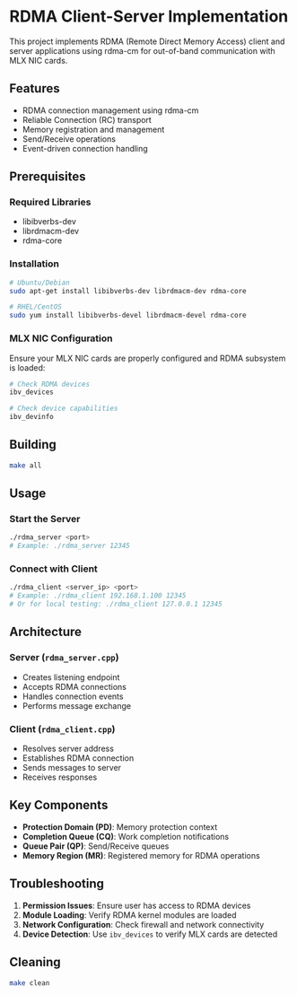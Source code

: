 # RDMA Client-Server Implementation

This project implements RDMA (Remote Direct Memory Access) client and server applications using rdma-cm for out-of-band communication with MLX NIC cards.

## Features

- RDMA connection management using rdma-cm
- Reliable Connection (RC) transport
- Memory registration and management
- Send/Receive operations
- Event-driven connection handling

## Prerequisites

### Required Libraries
- libibverbs-dev
- librdmacm-dev
- rdma-core

### Installation
```bash
# Ubuntu/Debian
sudo apt-get install libibverbs-dev librdmacm-dev rdma-core

# RHEL/CentOS
sudo yum install libibverbs-devel librdmacm-devel rdma-core
```

### MLX NIC Configuration
Ensure your MLX NIC cards are properly configured and RDMA subsystem is loaded:
```bash
# Check RDMA devices
ibv_devices

# Check device capabilities
ibv_devinfo
```

## Building

```bash
make all
```

## Usage

### Start the Server
```bash
./rdma_server <port>
# Example: ./rdma_server 12345
```

### Connect with Client
```bash
./rdma_client <server_ip> <port>
# Example: ./rdma_client 192.168.1.100 12345
# Or for local testing: ./rdma_client 127.0.0.1 12345
```

## Architecture

### Server (`rdma_server.cpp`)
- Creates listening endpoint
- Accepts RDMA connections
- Handles connection events
- Performs message exchange

### Client (`rdma_client.cpp`)
- Resolves server address
- Establishes RDMA connection
- Sends messages to server
- Receives responses

## Key Components

- **Protection Domain (PD)**: Memory protection context
- **Completion Queue (CQ)**: Work completion notifications
- **Queue Pair (QP)**: Send/Receive queues
- **Memory Region (MR)**: Registered memory for RDMA operations

## Troubleshooting

1. **Permission Issues**: Ensure user has access to RDMA devices
2. **Module Loading**: Verify RDMA kernel modules are loaded
3. **Network Configuration**: Check firewall and network connectivity
4. **Device Detection**: Use `ibv_devices` to verify MLX cards are detected

## Cleaning

```bash
make clean
```